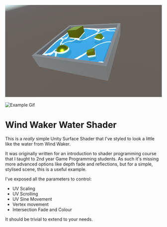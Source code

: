 ![Example Video](Screenshot.png)

![Example Gif](readme_header.gif)

# Wind Waker Water Shader

This is a _really_ simple Unity Surface Shader that I've styled to look a little like the water from Wind Waker.

It was originally written for an introduction to shader programming course that I taught to 2nd year Game Programming students. As such it's missing
more advanced options like depth fade and reflections, but for a simple, stylised scene, this is a useful example. 

I've exposed all the parameters to control:

* UV Scaling
* UV Scrolling
* UV Sine Movement
* Vertex movement
* Intersection Fade and Colour

It should be trivial to extend to your needs. 


